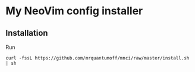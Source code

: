 # My NeoVim config installer

## Installation
Run 
```shell
curl -fssL https://github.com/mrquantumoff/mnci/raw/master/install.sh | sh
```
